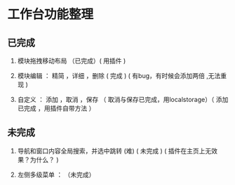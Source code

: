 
# 工作台功能整理

## 已完成

1. 模块拖拽移动布局  （已完成）( 用插件 )

2. 模块编辑 ： 精简 ，详细 ，删除    ( 完成 )   ( 有bug，有时候会添加两倍 ,无法重现 )

3. 自定义 ： 添加 ，取消 ，保存  （ 取消与保存已完成，用localstorage）（ 添加已完成 ，用插件自带方法 ）

## 未完成

1. 导航和窗口内容全局搜索，并选中跳转 (难)  ( 未完成 )  ( 插件在主页上无效果？为什么？ )

4. 左侧多级菜单 ： （未完成）

